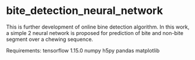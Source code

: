 # bite_detection_neural_network
This is further development of online bine detection algorithm. In this work, a simple 2 neural network is proposed for prediction of bite and non-bite segment over a chewing sequence.

Requirements:
tensorflow 1.15.0
numpy
h5py
pandas
matplotlib

